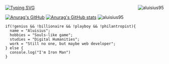 <a href="https://git.io/typing-svg"><img src="https://readme-typing-svg.demolab.com?font=Kode+Mono&duration=4000&pause=1000&color=3EF72E&center=true&vCenter=true&repeat=true&random=false&width=435&lines=Knock+knock.;Who+are+you%3F;I'm+the+wh..No%2C+I'm+Aluisius!" alt="Typing SVG" /></a><img align="right" src="https://komarev.com/ghpvc/?username=aluisius95&label=Profile%20views&color=0e75b6&style=flat" alt="aluisius95" />

[![Anurag's GitHub](https://github-readme-stats.vercel.app/api?username=Aluisius95&custom_title=Aluisius95's%20GitHub%20Stats&show_icons=true&theme=default#gh-light-mode-only)](https://github.com/anuraghazra/github-readme-stats#gh-light-mode-only)
[![Anurag's GitHub stats](https://github-readme-stats.vercel.app/api?username=Aluisius95&custom_title=Aluisius95's%20GitHub%20Stats&show_icons=true&theme=merko#gh-dark-mode-only)](https://github.com/anuraghazra/github-readme-stats#gh-dark-mode-only) 
<span><img src="https://github-readme-stats.vercel.app/api/top-langs?username=aluisius95&show_icons=true&locale=en&layout=compact&theme=merko" alt="aluisius95" /></span>

```
if(!genius && !billionaire && !playboy && !philantropist){
  name = "Aluisius";
  hobbies = "Souls-like game";
  studies = "Digital Humanities";
  work = "Still no one, but maybe web developer";
} else {
  console.log("I'm Iron Man")
}
